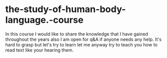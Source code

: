 # the-study-of-human-body-language.-course
In this course I would like to share the knowledge that I have gained throughout the years also I am open for q&amp;A if anyone needs any help. It's hard to grasp but let's try to learn let me anyway try to teach you how to read text like your hearing them.
